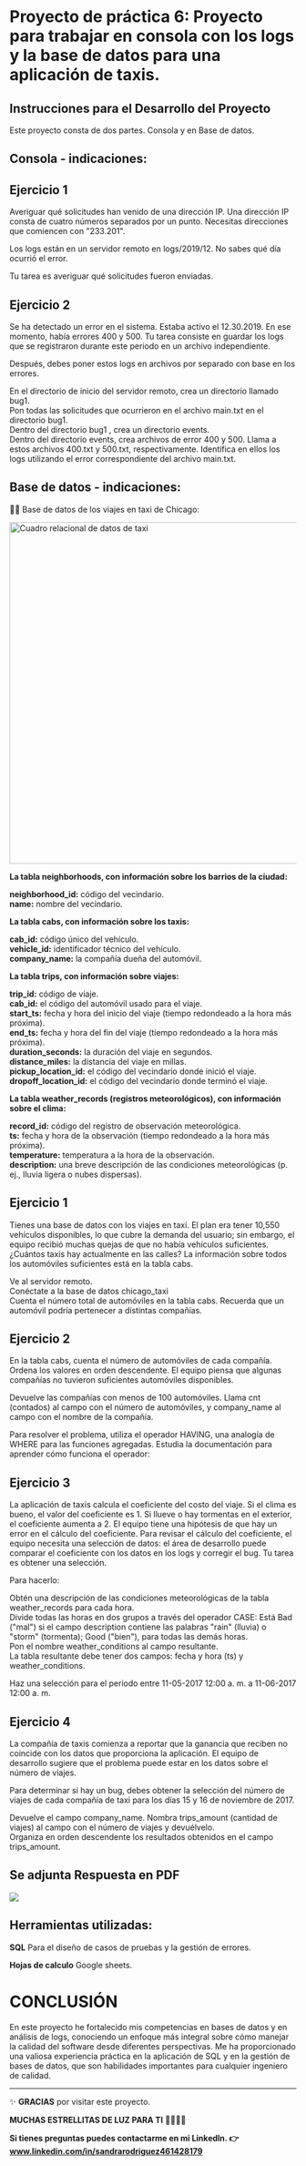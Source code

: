 # Proyecto de práctica 6: Proyecto para trabajar en consola con los logs y la base de datos para una aplicación de taxis.

## Instrucciones para el Desarrollo del Proyecto
Este proyecto consta de dos partes. Consola y en Base de datos.

## Consola -  indicaciones:

## Ejercicio 1
Averiguar qué solicitudes han venido de una dirección IP. Una dirección IP consta de cuatro números separados por un punto. Necesitas direcciones que comiencen con "233.201".

Los logs están en un servidor remoto en logs/2019/12. No sabes qué día ocurrió el error.

Tu tarea es averiguar qué solicitudes fueron enviadas.

## Ejercicio 2
Se ha detectado un error en el sistema. Estaba activo el 12.30.2019. En ese momento, había errores 400 y 500. Tu tarea consiste en guardar los logs que se registraron durante este periodo en un archivo independiente.  

Después, debes poner estos logs en archivos por separado con base en los errores.

En el directorio de inicio del servidor remoto, crea un directorio llamado bug1.<br>
Pon todas las solicitudes que ocurrieron en el archivo main.txt en el directorio bug1.<br>
Dentro del directorio bug1 , crea un directorio events.<br>
Dentro del directorio events, crea archivos de error 400 y 500. Llama a estos archivos 400.txt y 500.txt, respectivamente. Identifica en ellos los logs utilizando el error correspondiente del archivo main.txt.

## Base de datos -  indicaciones:

🤷‍♀️ Base de datos de los viajes en taxi de Chicago:

<img src="https://raw.githubusercontent.com/Sandrarodriguezrey/Proyecto6_SQL/main/Cuadro%20Taxi%20relacional.JPG" alt="Cuadro relacional de datos de taxi" width="600"/>


**La tabla neighborhoods, con información sobre los barrios de la ciudad:** <br>

**neighborhood_id:** código del vecindario.<br>
**name:** nombre del vecindario.<br>

**La tabla cabs, con información sobre los taxis:** <br>

**cab_id:** código único del vehículo.<br>
**vehicle_id:** identificador técnico del vehículo.<br>
**company_name:** la compañía dueña del automóvil.<br>

**La tabla trips, con información sobre viajes:** <br>

**trip_id:** código de viaje. <br>
**cab_id:** el código del automóvil usado para el viaje.<br>
**start_ts:** fecha y hora del inicio del viaje (tiempo redondeado a la hora más próxima).<br>
**end_ts:** fecha y hora del fin del viaje (tiempo redondeado a la hora más próxima).<br>
**duration_seconds:** la duración del viaje en segundos.<br>
**distance_miles:** la distancia del viaje en millas.<br>
**pickup_location_id:** el código del vecindario donde inició el viaje.<br>
**dropoff_location_id:** el código del vecindario donde terminó el viaje.<br>

**La tabla weather_records (registros meteorológicos), con información sobre el clima:** <br>

**record_id:** código del registro de observación meteorológica.<br>
**ts:** fecha y hora de la observación (tiempo redondeado a la hora más próxima).<br>
**temperature:** temperatura a la hora de la observación.<br>
**description:** una breve descripción de las condiciones meteorológicas (p. ej., lluvia ligera o nubes dispersas).<br>

## Ejercicio 1
Tienes una base de datos con los viajes en taxi. El plan era tener 10,550 vehículos disponibles, lo que cubre la demanda del usuario; sin embargo, el equipo recibió muchas quejas de que no había vehículos suficientes. ¿Cuántos taxis hay actualmente en las calles? La información sobre todos los automóviles suficientes está en la tabla cabs.<br>

Ve al servidor remoto.<br>
Conéctate a la base de datos chicago_taxi <br>
Cuenta el número total de automóviles en la tabla cabs. Recuerda que un automóvil podría pertenecer a distintas compañías.

## Ejercicio 2
En la tabla cabs, cuenta el número de automóviles de cada compañía. Ordena los valores en orden descendente. El equipo piensa que algunas compañías no tuvieron suficientes automóviles disponibles.<br>

Devuelve las compañías con menos de 100 automóviles. Llama cnt (contados) al campo con el número de automóviles, y company_name al campo con el nombre de la compañía.<br>

Para resolver el problema, utiliza el operador HAVING, una analogía de WHERE para las funciones agregadas. Estudia la documentación para aprender cómo funciona el operador:<br>

## Ejercicio 3
La aplicación de taxis calcula el coeficiente del costo del viaje. Si el clima es bueno, el valor del coeficiente es 1. Si llueve o hay tormentas en el exterior, el coeficiente aumenta a 2. El equipo tiene una hipótesis de que hay un error en el cálculo del coeficiente. Para revisar el cálculo del coeficiente, el equipo necesita una selección de datos: el área de desarrollo puede comparar el coeficiente con los datos en los logs y corregir el bug. Tu tarea es obtener una selección.

Para hacerlo:<br>

Obtén una descripción de las condiciones meteorológicas de la tabla weather_records para cada hora.<br>
Divide todas las horas en dos grupos a través del operador CASE: Está Bad ("mal") si el campo description contiene las palabras "rain" (lluvia) o "storm" (tormenta); Good ("bien"), para todas las demás horas.<br>
Pon el nombre weather_conditions al campo resultante.<br>
La tabla resultante debe tener dos campos: fecha y hora (ts) y weather_conditions.<br>

Haz una selección para el periodo entre 11-05-2017 12:00 a. m. a 11-06-2017 12:00 a. m.

## Ejercicio 4
La compañía de taxis comienza a reportar que la ganancia que reciben no coincide con los datos que proporciona la aplicación. El equipo de desarrollo sugiere que el problema puede estar en los datos sobre el número de viajes.

Para determinar si hay un bug, debes obtener la selección del número de viajes de cada compañía de taxi para los días 15 y 16 de noviembre de 2017.

Devuelve el campo company_name. Nombra trips_amount (cantidad de viajes) al campo con el número de viajes y devuélvelo.<br>
Organiza en orden descendente los resultados obtenidos en el campo trips_amount.

## Se adjunta Respuesta en PDF   

<img src="https://github.com/Sandrarodriguezrey/Proyecto6_SQL/blob/main/Proyecto%20Base%20de%20Datos.pdf">

## Herramientas utilizadas:

**SQL** Para el diseño de casos de pruebas y la gestión de errores.

**Hojas de calculo** Google sheets.

# CONCLUSIÓN

En este proyecto he fortalecido mis competencias en bases de datos y en análisis de logs, conociendo un enfoque más integral sobre cómo manejar la calidad del software desde diferentes perspectivas.
Me ha proporcionado una valiosa experiencia práctica en la aplicación de SQL y en la gestión de bases de datos, que son habilidades importantes para cualquier ingeniero de calidad.

************


:sparkles: **GRACIAS** por visitar este proyecto. 

**MUCHAS ESTRELLITAS DE LUZ PARA TI** :star2::star2::star2::star2:

**Si tienes preguntas puedes contactarme en mi Linkedln. :point_right: www.linkedin.com/in/sandrarodriguez461428179**





